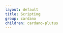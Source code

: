 ```yaml
---
layout: default
title: Scripting
group: cardano
children: cardano-plutus
---
```

[//]: # (Reviewed at e74b95fd7e04b43c03198dbed0f8599d53df5235)
